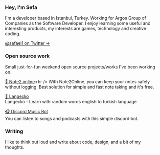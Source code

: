 ### Hey, I'm Sefa

I'm a developer based in Istanbul, Turkey. Working for Argos Group of Companies as the Software Developer. I enjoy learning some useful and interesting products, my interests are games, technology and creative coding.

[@sefael1 on Twitter &rarr;](https://twitter.com/sefael1)


### Open source work

Small just-for-fun weekend open source projects/works I've been working on.

[📝 Note2.online]([https://note2.online](https://github.com/sefaelbir/note2.github.io))<br />
With Note2Online, you can keep your notes safely without logging. Best solution for simple and fast note taking and it's free.

[🐊 Langecko](https://github.com/sefaelbir/langecko)<br />
Langecko - Learn with random words english to turkish language

[🎧 Discord Music Bot](https://github.com/sefaelbir/Discord-Music-Bot)<br />
You can listen to songs and podcasts with this simple discord bot.


### Writing

I like to think out loud and write about code, design, and a bit of my thoughts.
